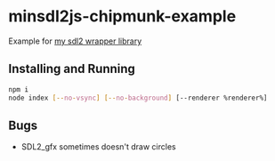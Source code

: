 # minsdl2js-chipmunk-example
Example for [my sdl2 wrapper library](https://github.com/PixelsuftJS/minsdl2js)
## Installing and Running
```sh
npm i
node index [--no-vsync] [--no-background] [--renderer %renderer%]
```
## Bugs
 - SDL2_gfx sometimes doesn't draw circles
